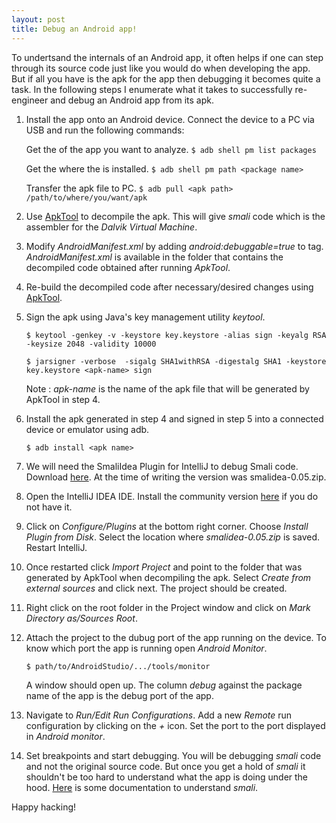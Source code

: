 ```yaml
---
layout: post
title: Debug an Android app!
---
```


To undertsand the internals of an Android app, it often helps if one can step through its source code just like you would do when developing the app. But if all you have is the apk for the app then debugging it becomes quite a task. 
In the following steps I enumerate what it takes to successfully re-engineer and debug an Android app from its apk.

1. Install the app onto an Android device. Connect the device to a PC via USB and run the following commands:

    Get the _<package name>_ of the app you want to analyze.
    `$ adb shell pm list packages`

    Get the _<apk path>_ where the _<package name>_ is installed.
    `$ adb shell pm path <package name>`
  
    Transfer the apk file to PC.
    `$ adb pull <apk path> /path/to/where/you/want/apk`

2.  Use [ApkTool](https://ibotpeaches.github.io/Apktool/) to decompile the apk. This will give _smali_ code which is the assembler for the _Dalvik Virtual Machine_.

3.  Modify _AndroidManifest.xml_ by adding _android:debuggable=true_ to _<application>_ tag. _AndroidManifest.xml_ is available in the folder that contains the decompiled code obtained after running _ApkTool_.
  
4.  Re-build the decompiled code after necessary/desired changes using [ApkTool](https://ibotpeaches.github.io/Apktool/).

5.  Sign the apk using Java's key management utility _keytool_.

    `$ keytool -genkey -v -keystore key.keystore -alias sign -keyalg RSA -keysize 2048 -validity 10000`
    
    `$ jarsigner -verbose  -sigalg SHA1withRSA -digestalg SHA1 -keystore key.keystore <apk-name> sign`
    
    Note : _apk-name_ is the name of the apk file that will be generated by ApkTool in step 4.
    
6. Install the apk generated in step 4 and signed in step 5 into a connected device or emulator using adb.
    
    `$ adb install <apk name>`
    
7. We will need the SmaliIdea Plugin for IntelliJ to debug Smali code. Download [here](https://bitbucket.org/JesusFreke/smali/downloads/). At the time of writing the version was smalidea-0.05.zip.
    
7. Open the IntelliJ IDEA IDE. Install the community version [here](https://www.jetbrains.com/idea/download/#section=mac) if you do not have it.

8. Click on _Configure/Plugins_ at the bottom right corner. Choose _Install Plugin from Disk_. Select the location where _smalidea-0.05.zip_ is saved. Restart IntelliJ.

9. Once restarted click _Import Project_ and point to the folder that was generated by ApkTool when decompiling the apk. Select _Create from external sources_ and click next. The project should be created.

10. Right click on the root folder in the Project window and click on _Mark Directory as/Sources Root_.

11. Attach the project to the dubug port of the app running on the device. To know which port the app is running open _Android Monitor_.

    `$ path/to/AndroidStudio/.../tools/monitor`
    
    A window should open up. The column _debug_ against the package name of the app is the debug port of the app.
    
12. Navigate to _Run/Edit Run Configurations_. Add a new _Remote_ run configuration by clicking on the _+_ icon. Set the port to the port displayed in _Android monitor_.

13. Set breakpoints and start debugging. You will be debugging _smali_ code and not the original source code. But once you get a hold of _smali_ it shouldn't be too hard to understand what the app is doing under the hood. [Here](https://source.android.com/devices/tech/dalvik/dalvik-bytecode) is some documentation to understand _smali_.

Happy hacking!
